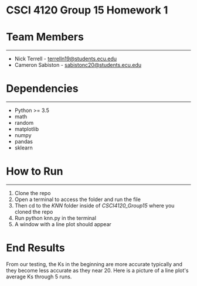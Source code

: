 # CSCI 4120 Group 15 Homework 1

# Team Members
___
- Nick Terrell - terrelln19@students.ecu.edu
- Cameron Sabiston - sabistonc20@students.ecu.edu

# Dependencies
___
- Python >= 3.5
- math
- random
- matplotlib
- numpy
- pandas
- sklearn

# How to Run
---
1. Clone the repo
2. Open a terminal to access the folder and run the file
3. Then cd to the *KNN* folder inside of *CSCI4120_Group15* where you cloned the repo
4. Run python knn.py in the terminal
5. A window with a line plot should appear

# End Results
From our testing, the Ks in the beginning are more accurate typically and they become less accurate as they near 20. Here is a picture of a line plot's average Ks through 5 runs.

